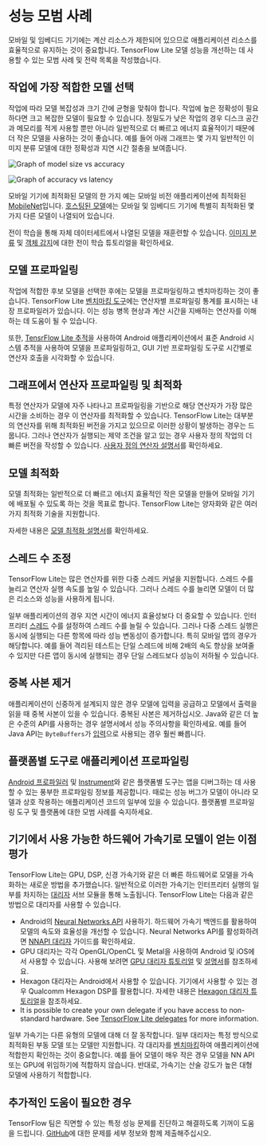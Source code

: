# 성능 모범 사례

모바일 및 임베디드 기기에는 계산 리소스가 제한되어 있으므로 애플리케이션 리소스를 효율적으로 유지하는 것이 중요합니다. TensorFlow Lite 모델 성능을 개선하는 데 사용할 수 있는 모범 사례 및 전략 목록을 작성했습니다.

## 작업에 가장 적합한 모델 선택

작업에 따라 모델 복잡성과 크기 간에 균형을 맞춰야 합니다. 작업에 높은 정확성이 필요하다면 크고 복잡한 모델이 필요할 수 있습니다. 정밀도가 낮은 작업의 경우 디스크 공간과 메모리를 적게 사용할 뿐만 아니라 일반적으로 더 빠르고 에너지 효율적이기 때문에 더 작은 모델을 사용하는 것이 좋습니다. 예를 들어 아래 그래프는 몇 가지 일반적인 이미지 분류 모델에 대한 정확성과 지연 시간 절충을 보여줍니다.

![Graph of model size vs accuracy](../images/performance/model_size_vs_accuracy.png "모델 크기 대 정확도")

![Graph of accuracy vs latency](../images/performance/accuracy_vs_latency.png "정확도 대 지연")

모바일 기기에 최적화된 모델의 한 가지 예는 모바일 비전 애플리케이션에 최적화된 [MobileNet](https://arxiv.org/abs/1704.04861)입니다. [호스팅된 모델](../guide/hosted_models.md)에는 모바일 및 임베디드 기기에 특별히 최적화된 몇 가지 다른 모델이 나열되어 있습니다.

전이 학습을 통해 자체 데이터세트에서 나열된 모델을 재훈련할 수 있습니다. [이미지 분류](/lite/tutorials/model_maker_image_classification) 및 [객체 감지](https://medium.com/tensorflow/training-and-serving-a-realtime-mobile-object-detector-in-30-minutes-with-cloud-tpus-b78971cf1193)에 대한 전이 학습 튜토리얼을 확인하세요.

## 모델 프로파일링

작업에 적합한 후보 모델을 선택한 후에는 모델을 프로파일링하고 벤치마킹하는 것이 좋습니다. TensorFlow Lite [벤치마킹 도구](https://github.com/tensorflow/tensorflow/tree/master/tensorflow/lite/tools/benchmark)에는 연산자별 프로파일링 통계를 표시하는 내장 프로파일러가 있습니다. 이는 성능 병목 현상과 계산 시간을 지배하는 연산자를 이해하는 데 도움이 될 수 있습니다.

또한, [TensrFlow Lite 추적](measurement.md#trace_tensorflow_lite_internals_in_android)을 사용하여 Android 애플리케이션에서 표준 Android 시스템 추적을 사용하여 모델을 프로파일링하고, GUI 기반 프로파일링 도구로 시간별로 연산자 호출을 시각화할 수 있습니다.

## 그래프에서 연산자 프로파일링 및 최적화

특정 연산자가 모델에 자주 나타나고 프로파일링을 기반으로 해당 연산자가 가장 많은 시간을 소비하는 경우 이 연산자를 최적화할 수 있습니다. TensorFlow Lite는 대부분의 연산자를 위해 최적화된 버전을 가지고 있으므로 이러한 상황이 발생하는 경우는 드뭅니다. 그러나 연산자가 실행되는 제약 조건을 알고 있는 경우 사용자 정의 작업의 더 빠른 버전을 작성할 수 있습니다. [사용자 정의 연산자 설명서](../custom_operators.md)를 확인하세요.

## 모델 최적화

모델 최적화는 일반적으로 더 빠르고 에너지 효율적인 작은 모델을 만들어 모바일 기기에 배포될 수 있도록 하는 것을 목표로 합니다. TensorFlow Lite는 양자화와 같은 여러 가지 최적화 기술을 지원합니다.

자세한 내용은 [모델 최적화 설명서](model_optimization.md)를 확인하세요.

## 스레드 수 조정

TensorFlow Lite는 많은 연산자를 위한 다중 스레드 커널을 지원합니다. 스레드 수를 늘리고 연산자 실행 속도를 높일 수 있습니다. 그러나 스레드 수를 늘리면 모델이 더 많은 리소스와 성능을 사용하게 됩니다.

일부 애플리케이션의 경우 지연 시간이 에너지 효율성보다 더 중요할 수 있습니다. 인터프리터 [스레드](https://github.com/tensorflow/tensorflow/blob/master/tensorflow/lite/interpreter.h#L346) 수를 설정하여 스레드 수를 늘릴 수 있습니다. 그러나 다중 스레드 실행은 동시에 실행되는 다른 항목에 따라 성능 변동성이 증가합니다. 특히 모바일 앱의 경우가 해당합니다. 예를 들어 격리된 테스트는 단일 스레드에 비해 2배의 속도 향상을 보여줄 수 있지만 다른 앱이 동시에 실행되는 경우 단일 스레드보다 성능이 저하될 수 있습니다.

## 중복 사본 제거

애플리케이션이 신중하게 설계되지 않은 경우 모델에 입력을 공급하고 모델에서 출력을 읽을 때 중복 사본이 있을 수 있습니다. 중복된 사본은 제거하십시오. Java와 같은 더 높은 수준의 API를 사용하는 경우 설명서에서 성능 주의사항을 확인하세요. 예를 들어 Java API는 `ByteBuffers`가 [입력](https://github.com/tensorflow/tensorflow/blob/master/tensorflow/lite/java/src/main/java/org/tensorflow/lite/Interpreter.java#L175)으로 사용되는 경우 훨씬 빠릅니다.

## 플랫폼별 도구로 애플리케이션 프로파일링

[Android 프로파일러](https://developer.android.com/studio/profile/android-profiler) 및 [Instrument](https://help.apple.com/instruments/mac/current/)와 같은 플랫폼별 도구는 앱을 디버그하는 데 사용할 수 있는 풍부한 프로파일링 정보를 제공합니다. 때로는 성능 버그가 모델이 아니라 모델과 상호 작용하는 애플리케이션 코드의 일부에 있을 수 있습니다. 플랫폼별 프로파일링 도구 및 플랫폼에 대한 모범 사례를 숙지하세요.

## 기기에서 사용 가능한 하드웨어 가속기로 모델이 얻는 이점 평가

TensorFlow Lite는 GPU, DSP, 신경 가속기와 같은 더 빠른 하드웨어로 모델을 가속화하는 새로운 방법을 추가했습니다. 일반적으로 이러한 가속기는 인터프리터 실행의 일부를 차지하는 [대리자](delegates.md) 서브 모듈을 통해 노출됩니다. TensorFlow Lite는 다음과 같은 방법으로 대리자를 사용할 수 있습니다.

- Android의 [Neural Networks API](https://developer.android.com/ndk/guides/neuralnetworks/) 사용하기. 하드웨어 가속기 백엔드를 활용하여 모델의 속도와 효율성을 개선할 수 있습니다. Neural Networks API를 활성화하려면 [NNAPI 대리자](nnapi.md) 가이드를 확인하세요.
- GPU 대리자는 각각 OpenGL/OpenCL 및 Metal을 사용하여 Android 및 iOS에서 사용할 수 있습니다. 사용해 보려면 [GPU 대리자 튜토리얼](gpu.md) 및 [설명서](gpu_advanced.md)를 참조하세요.
- Hexagon 대리자는 Android에서 사용할 수 있습니다. 기기에서 사용할 수 있는 경우 Qualcomm Hexagon DSP를 활용합니다. 자세한 내용은 [Hexagon 대리자 튜토리얼](hexagon_delegate.md)을 참조하세요.
- It is possible to create your own delegate if you have access to non-standard hardware. See [TensorFlow Lite delegates](delegates.md) for more information.

일부 가속기는 다른 유형의 모델에 대해 더 잘 동작합니다. 일부 대리자는 특정 방식으로 최적화된 부동 모델 또는 모델만 지원합니다. 각 대리자를 [벤치마킹](measurement.md)하여 애플리케이션에 적합한지 확인하는 것이 중요합니다. 예를 들어 모델이 매우 작은 경우 모델을 NN API 또는 GPU에 위임하기에 적합하지 않습니다. 반대로, 가속기는 산술 강도가 높은 대형 모델에 사용하기 적합합니다.

## 추가적인 도움이 필요한 경우

TensorFlow 팀은 직면할 수 있는 특정 성능 문제를 진단하고 해결하도록 기꺼이 도움을 드립니다. [GitHub](https://github.com/tensorflow/tensorflow/issues)에 대한 문제를 세부 정보와 함께 제출해주십시오.
